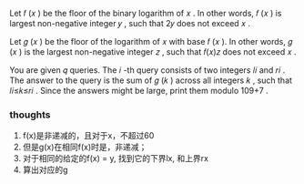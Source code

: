 Let 𝑓
(𝑥
) be the floor of the binary logarithm of 𝑥
. In other words, 𝑓
(𝑥
) is largest non-negative integer 𝑦
, such that 2𝑦
does not exceed 𝑥
.

Let 𝑔
(𝑥
) be the floor of the logarithm of 𝑥
with base 𝑓
(𝑥
). In other words, 𝑔
(𝑥
) is the largest non-negative integer 𝑧
, such that 𝑓(𝑥)𝑧
does not exceed 𝑥
.

You are given 𝑞
queries. The 𝑖
-th query consists of two integers 𝑙𝑖
and 𝑟𝑖
. The answer to the query is the sum of 𝑔
(𝑘
) across all integers 𝑘
, such that 𝑙𝑖≤𝑘≤𝑟𝑖
. Since the answers might be large, print them modulo 109+7
.

### thoughts

1. f(x)是非递减的，且对于x，不超过60
2. 但是g(x)在相同f(x)时是，非递减；
3. 对于相同的给定的f(x) = y, 找到它的下界lx, 和上界rx
4. 算出对应的g